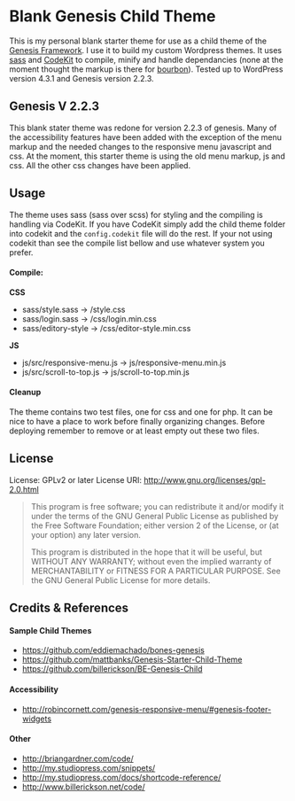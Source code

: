 # Blank Genesis Child Theme

This is my personal blank starter theme for use as a child theme of the [Genesis Framework](http://www.studiopress.com/). I use it to build my custom Wordpress themes. It uses [sass](http://sass-lang.com/) and [CodeKit](https://incident57.com/codekit/) to compile, minify and handle dependancies (none at the moment thought the markup is there for [bourbon](http://bourbon.io/)). Tested up to WordPress version 4.3.1 and Genesis version 2.2.3.

## Genesis V 2.2.3

This blank stater theme was redone for version 2.2.3 of genesis. Many of the accessibility features have been added with the exception of the menu markup and the needed changes to the responsive menu javascript and css. At the moment, this starter theme is using the old menu markup, js and css. All the other css changes have been applied.

## Usage

The theme uses sass (sass over scss) for styling and the compiling is handling via CodeKit. If you have CodeKit simply add the child theme folder into codekit and the ```config.codekit``` file will do the rest. If your not using codekit than see the compile list bellow and use whatever system you prefer.

#### Compile:

**CSS**
- sass/style.sass -> /style.css
- sass/login.sass -> /css/login.min.css
- sass/editory-style -> /css/editor-style.min.css

**JS**
- js/src/responsive-menu.js -> js/responsive-menu.min.js
- js/src/scroll-to-top.js -> js/scroll-to-top.min.js

#### Cleanup

The theme contains two test files, one for css and one for php. It can be nice to have a place to work before finally organizing changes. Before deploying remember to remove or at least empty out these two files.

## License

License: GPLv2 or later
License URI: http://www.gnu.org/licenses/gpl-2.0.html

> This program is free software; you can redistribute it and/or modify it under the terms of the GNU General Public License as published by the Free Software Foundation; either version 2 of the License, or (at your option) any later version.
>
> This program is distributed in the hope that it will be useful, but WITHOUT ANY WARRANTY; without even the implied warranty of MERCHANTABILITY or FITNESS FOR A PARTICULAR PURPOSE. See the GNU General Public License for more details.

## Credits & References

#### Sample Child Themes
- https://github.com/eddiemachado/bones-genesis
- https://github.com/mattbanks/Genesis-Starter-Child-Theme
- https://github.com/billerickson/BE-Genesis-Child

#### Accessibility
- http://robincornett.com/genesis-responsive-menu/#genesis-footer-widgets

#### Other
- http://briangardner.com/code/  
- http://my.studiopress.com/snippets/  
- http://my.studiopress.com/docs/shortcode-reference/  
- http://www.billerickson.net/code/  
